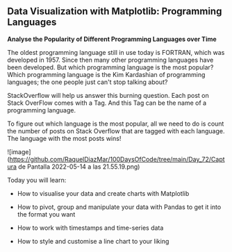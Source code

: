 ## Data Visualization with Matplotlib: Programming Languages

__Analyse the Popularity of Different Programming Languages over Time__

The oldest programming language still in use today is FORTRAN, which was developed in 1957. Since then many other programming languages have been developed. But which programming language is the most popular? Which programming language is the Kim Kardashian of programming languages; the one people just can't stop talking about? 

StackOverflow will help us answer this burning question. Each post on Stack OverFlow comes with a Tag. And this Tag can be the name of a programming language.

To figure out which language is the most popular, all we need to do is count the number of posts on Stack Overflow that are tagged with each language. The language with the most posts wins!

![image](https://github.com/RaquelDiazMar/100DaysOfCode/tree/main/Day_72/Captura de Pantalla 2022-05-14 a las 21.55.19.png)

Today you will learn:

 - How to visualise your data and create charts with Matplotlib

 - How to pivot, group and manipulate your data with Pandas to get it into the format you want

 - How to work with timestamps and time-series data

- How to style and customise a line chart to your liking


